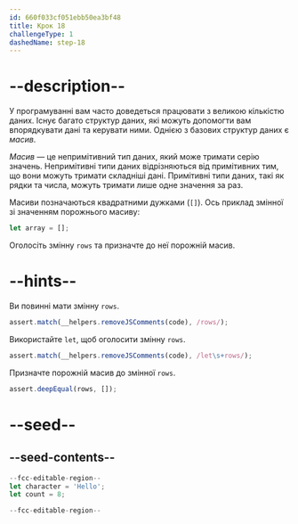 ```yaml
---
id: 660f033cf051ebb50ea3bf48
title: Крок 18
challengeType: 1
dashedName: step-18
---
```


# --description--

У програмуванні вам часто доведеться працювати з великою кількістю даних. Існує багато структур даних, які можуть допомогти вам впорядкувати дані та керувати ними. Однією з базових структур даних є <dfn>масив</dfn>.

<dfn>Масив</dfn> — це непримітивний тип даних, який може тримати серію значень. Непримітивні типи даних відрізняються від примітивних тим, що вони можуть тримати складніші дані. Примітивні типи даних, такі як рядки та числа, можуть тримати лише одне значення за раз.

Масиви позначаються квадратними дужками (`[]`). Ось приклад змінної зі значенням порожнього масиву:

```js
let array = [];
```

Оголосіть змінну `rows` та призначте до неї порожній масив.

# --hints--

Ви повинні мати змінну `rows`.

```js
assert.match(__helpers.removeJSComments(code), /rows/);
```

Використайте `let`, щоб оголосити змінну `rows`.

```js
assert.match(__helpers.removeJSComments(code), /let\s+rows/);
```

Призначте порожній масив до змінної `rows`.

```js
assert.deepEqual(rows, []);
```


# --seed--

## --seed-contents--

```js
--fcc-editable-region--
let character = 'Hello';
let count = 8;

--fcc-editable-region--
```
